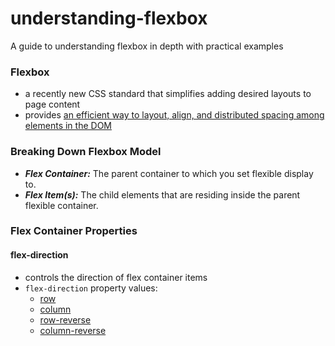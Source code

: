 # understanding-flexbox
A guide to understanding flexbox in depth with practical examples


### Flexbox
+ a recently new CSS standard that simplifies adding desired layouts to page content
+ provides [an efficient way to layout, align, and distributed spacing among elements in the DOM](https://goo.gl/XiuagG)

### Breaking Down Flexbox Model
+ **_Flex Container:_** The parent container to which you set flexible display to.
+ **_Flex Item(s):_** The child elements that are residing inside the parent flexible container.

### Flex Container Properties
#### flex-direction
+ controls the direction of flex container items 
+ `flex-direction` property values:
    + [row](www.google.com)
    + [column](www.google.com)
    + [row-reverse](www.google.com)
    + [column-reverse](www.google.com)






